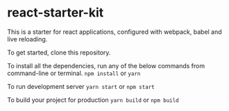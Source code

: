 # react-starter-kit

This is a starter for react applications, configured with webpack, babel and live reloading.

To get started, clone this repository.

To install all the dependencies, run any of the below commands from command-line or terminal.
`npm install` 
or
`yarn` 


To run development server
`yarn start`
or
`npm start`

To build your project for production 
`yarn build`
or
`npm build`
